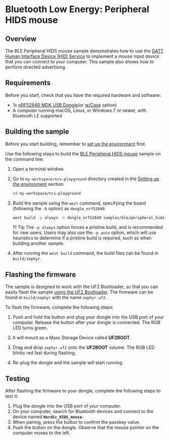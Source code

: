 # Bluetooth Low Energy: Peripheral HIDS mouse

## Overview 
The BLE Peripheral HIDS mouse sample demonstrates how to use the [GATT Human Interface Device (HID) Service] to implement a mouse input device that you can connect to your computer. This sample also shows how to perform directed advertising.

## Requirements

Before you start, check that you have the required hardware and software:

- 1x [nRF52840 MDK USB Dongle](https://makerdiary.com/products/nrf52840-mdk-usb-dongle)(or [w/Case](https://makerdiary.com/products/nrf52840-mdk-usb-dongle-w-case) option)
- A computer running macOS, Linux, or Windows 7 or newer, with Bluetooth LE supported

## Building the sample

Before you start building, remember to [set up the environment](../../setup.md) first.

Use the following steps to build the [BLE Peripheral HIDS mouse] sample on the command line.

1. Open a terminal window.

2. Go to `my-workspace/ncs-playground` directory created in the [Setting up the environment](../../setup.md#get-the-code) section.

    ``` bash linenums="1"
    cd my-workspace/ncs-playground
    ```

3. Build the sample using the `west` command, specifying the board (following the `-b` option) as `dongle_nrf52840`:

    ``` bash linenums="1"
    west build -p always -b dongle_nrf52840 samples/ble/peripheral_hids_mouse
    ```

    !!! Tip
        The `-p always` option forces a pristine build, and is recommended for new users. Users may also use the `-p auto` option, which will use heuristics to determine if a pristine build is required, such as when building another sample.

4. After running the `west build` command, the build files can be found in `build/zephyr`.

## Flashing the firmware

The sample is designed to work with the UF2 Bootloader, so that you can easily flash the sample [using the UF2 Bootloader](../../../../programming/uf2boot.md). The firmware can be found in `build/zephyr` with the name `zephyr.uf2`.

To flash the firmware, complete the following steps:

1. Push and hold the button and plug your dongle into the USB port of your computer. Release the button after your dongle is connected. The RGB LED turns green.

2. It will mount as a Mass Storage Device called __UF2BOOT__.

3. Drag and drop `zephyr.uf2` onto the __UF2BOOT__ volume. The RGB LED blinks red fast during flashing.

4. Re-plug the dongle and the sample will start running.

## Testing

After flashing the firmware to your dongle, complete the following steps to test it:

1. Plug the dongle into the USB port of your computer.
2. On your computer, search for Bluetooth devices and connect to the device named __`Nordic_HIDS_mouse`__.
3. When pairing, press the button to confirm the passkey value.
4. Push the button on the dongle. Observe that the mouse pointer on the computer moves to the left.

[GATT Human Interface Device (HID) Service]: https://developer.nordicsemi.com/nRF_Connect_SDK/doc/latest/nrf/libraries/bluetooth_services/services/hids.html#hids-readme
[BLE Peripheral HIDS mouse]: https://github.com/makerdiary/ncs-playground/tree/main/samples/ble/peripheral_hids_mouse